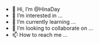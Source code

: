 - 👋 Hi, I’m @HinaDay
- 👀 I’m interested in ...
- 🌱 I’m currently learning ...
- 💞️ I’m looking to collaborate on ...
- 📫 How to reach me ...

<!---
HinaDay/HinaDay is a ✨ special ✨ repository because its `README.md` (this file) appears on your GitHub profile.
You can click the Preview link to take a look at your changes.
--->
